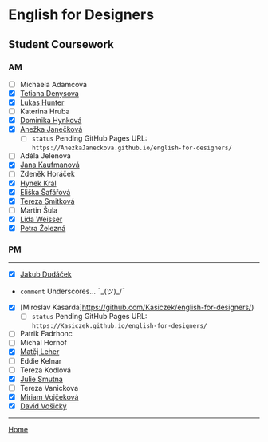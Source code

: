 # English for Designers
## Student Coursework

### AM

- [ ] Michaela Adamcová
- [x] [Tetiana Denysova](https://tetianadies.github.io/ajovt3/)
- [x] [Lukas Hunter](https://luke-b-hunter.github.io/ajovt3/)
- [ ] Katerina Hruba
- [x] [Dominika Hynková](https://dominikahynkova.github.io/english-for-designers/)
- [x] [Anežka Janečková](https://github.com/AnezkaJaneckova/english-for-designers/blob/main/index.md)
  - [ ] `status` Pending GitHub Pages URL: `https://AnezkaJaneckova.github.io/english-for-designers/`
- [ ] Adéla Jelenová
- [x] [Jana Kaufmanová](https://janakaufmanova.github.io/english-for-designers/)
- [ ] Zdeněk Horáček
- [x] [Hynek Král](https://hynekral.github.io/english-for-designers/)
- [x] [Eliška Šafářová](https://elizsafar.github.io/english-for-designers/)
- [x] [Tereza Smitková](https://terezsmitkova.github.io/english-for-designers/)
- [ ] Martin Šula
- [x] [Lida Weisser](https://github.com/LidaAlice/english-for-designers)
- [x] [Petra Železná](https://petrazelezna.github.io/english-for-designers/)

### PM

- - -

- [x] [Jakub Dudáček](https://dudacek.github.io/english_for_designers/)
 - `comment` Underscores… ¯\_(ツ)_/¯
- [x] [Miroslav Kasarda]https://github.com/Kasiczek/english-for-designers/)
  - [ ] `status` Pending GitHub Pages URL: `https://Kasiczek.github.io/english-for-designers/`
- [ ] Patrik Fadrhonc
- [ ] Michal Hornof
- [x] [Matěj Leher](https://matejleher.github.io/english-for-designers/)
- [ ] Eddie Kelnar
- [ ] Tereza Kodlová
- [x] [Julie Smutna ](https://juliensmut.github.io/english-for-designers/)
- [ ] Tereza Vanickova
- [x] [Miriam Vojčeková](https://miriam-vojcekova.github.io/english-for-designers/)
- [x] [David Vošický](https://iamvosicky.github.io/english-for-designers/)

- - -

[Home](https://github.com/jgagne/ajovt3-zs20-vskk)
